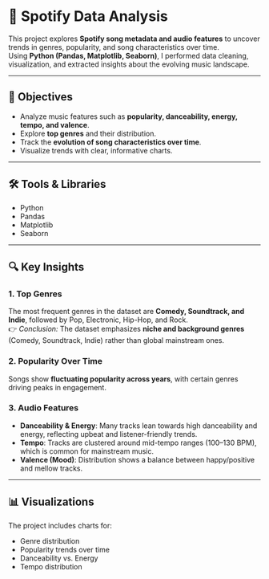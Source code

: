 # 🎵 Spotify Data Analysis  

This project explores **Spotify song metadata and audio features** to uncover trends in genres, popularity, and song characteristics over time.  
Using **Python (Pandas, Matplotlib, Seaborn)**, I performed data cleaning, visualization, and extracted insights about the evolving music landscape.  

---

## 📌 Objectives  
- Analyze music features such as **popularity, danceability, energy, tempo, and valence**.  
- Explore **top genres** and their distribution.  
- Track the **evolution of song characteristics over time**.  
- Visualize trends with clear, informative charts.  

---

## 🛠️ Tools & Libraries  
- Python  
- Pandas  
- Matplotlib  
- Seaborn  

---

## 🔍 Key Insights  

### 1. Top Genres  
The most frequent genres in the dataset are **Comedy, Soundtrack, and Indie**, followed by Pop, Electronic, Hip-Hop, and Rock.  
👉 *Conclusion:* The dataset emphasizes **niche and background genres** (Comedy, Soundtrack, Indie) rather than global mainstream ones.  

### 2. Popularity Over Time  
Songs show **fluctuating popularity across years**, with certain genres driving peaks in engagement.  

### 3. Audio Features  
- **Danceability & Energy**: Many tracks lean towards high danceability and energy, reflecting upbeat and listener-friendly trends.  
- **Tempo**: Tracks are clustered around mid-tempo ranges (100–130 BPM), which is common for mainstream music.  
- **Valence (Mood)**: Distribution shows a balance between happy/positive and mellow tracks.  

---

## 📊 Visualizations  
The project includes charts for:  
- Genre distribution  
- Popularity trends over time  
- Danceability vs. Energy  
- Tempo distribution  


